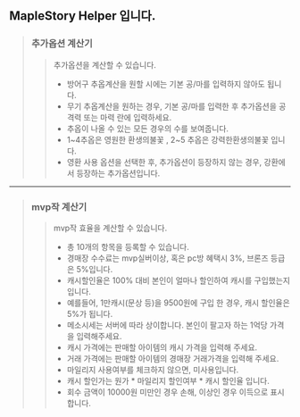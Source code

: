 ## MapleStory Helper 입니다.
> ### 추가옵션 계산기
>>추가옵션을 계산할 수 있습니다.  
>>- 방어구 추옵계산을 원할 시에는 기본 공/마를 입력하지 않아도 됩니다.  
>>- 무기 추옵계산을 원하는 경우, 기본 공/마를 입력한 후 추가옵션을 공격력 또는 마력 란에 입력하세요.  
>>- 추옵이 나올 수 있는 모든 경우의 수를 보여줍니다.  
>>- 1~4추옵은 영원한 환생의불꽃 , 2~5 추옵은 강력한환생의불꽃 입니다.
>>- 영환 사용 옵션을 선택한 후, 추가옵션이 등장하지 않는 경우, 강환에서 등장하는 추가옵션입니다.
* * * 
> ### mvp작 계산기  
>>mvp작 효율을 계산할 수 있습니다.  
>>- 총 10개의 항목을 등록할 수 있습니다.
>>- 경매장 수수료는 mvp실버이상, 혹은 pc방 혜택시 3%, 브론즈 등급은 5%입니다.
>>- 캐시할인율은 100% 대비 본인이 얼마나 할인하여 캐시를 구입했는지 입니다.
>>- 예를들어, 1만캐시(문상 등)을 9500원에 구입 한 경우, 캐시 할인율은 5%가 됩니다.
>>- 메소시세는 서버에 따라 상이합니다. 본인이 팔고자 하는 1억당 가격을 입력해주세요.
>>- 캐시 가격에는 판매할 아이템의 캐시 가격을 입력해 주세요.
>>- 거래 가격에는 판매할 아이템의 경매장 거래가격을 입력해 주세요.
>>- 마일리지 사용여부를 체크하지 않으면, 미사용입니다.
>>- 캐시 할인가는 원가 * 마일리지 할인여부 * 캐시 할인율 입니다.
>>- 회수 금액이 10000원 미만인 경우 손해, 이상인 경우 이득으로 표시합니다.